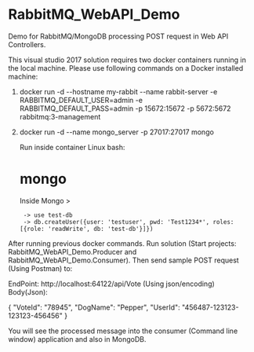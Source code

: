 # RabbitMQ_WebAPI_Demo
Demo for RabbitMQ/MongoDB processing POST request in Web API Controllers.

This visual studio 2017 solution requires two docker containers running in the local machine. Please use following commands on a Docker installed machine:

1. docker run -d --hostname my-rabbit --name rabbit-server -e RABBITMQ_DEFAULT_USER=admin -e RABBITMQ_DEFAULT_PASS=admin -p 15672:15672 -p 5672:5672 rabbitmq:3-management

2. docker run -d --name mongo_server -p 27017:27017 mongo

	Run inside container Linux bash:

	# mongo

	Inside Mongo >

		-> use test-db
		-> db.createUser({user: 'testuser', pwd: 'Test1234*', roles: [{role: 'readWrite', db: 'test-db'}]})

After running previous docker commands. Run solution (Start projects: RabbitMQ_WebAPI_Demo.Producer and RabbitMQ_WebAPI_Demo.Consumer). Then send sample POST request (Using Postman) to:

EndPoint: http://localhost:64122/api/Vote (Using json/encoding)
Body(Json):

{
  "VoteId": "78945",
  "DogName": "Pepper",
  "UserId": "456487-123123-123123-456456"
}

You will see the processed message into the consumer (Command line window) application and also in MongoDB.
